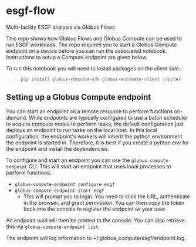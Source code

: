 # esgf-flow
Multi-facility ESGF analysis via Globus Flows

This repo shows how Globus Flows and Globus Compute can be used to run ESGF workloads. The repo requires you to start a Globus Compute endpoint on a device before you can run the associated notebook. Instructions to setup a Compute endpoint are given below.

To run this notebook you will need to install packages on the client side.:
> `pip install globus-compute-sdk globus-automate-client jupyter`


## Setting up a Globus Compute endpoint
You can start an endpoint on a remote resource to perform functions on-demand. While endpoints are typically configured to use a batch scheduler to acquire compute nodes to perform tasks, the default configuration just deploys an endpoint to run tasks on the local host. In this local configuration, the endpoint's workers will inherit the python environment the endpoint is started in. Therefore, it is best if you create a python env for the endpoint and install the dependencies.

To configure and start an endpoint you can use the `globus-compute-endpoint` CLI. This will start an endpoint that uses local processes to perform functions:
- `globus-compute-endpoint configure esgf`
- `globus-compute-endpoint start esgf`
  - This will prompt you to login. You need to click the URL, authenticate in the browser, and grant permission. You can then copy the token back into the console to register the endpoint as your user.

An endpoint uuid will then be printed to the console. You can also retrieve this via `globus-compute-endpoint list`.

The endpoint will log information to ~/.globus\_compute/esgf/endpoint.log.



